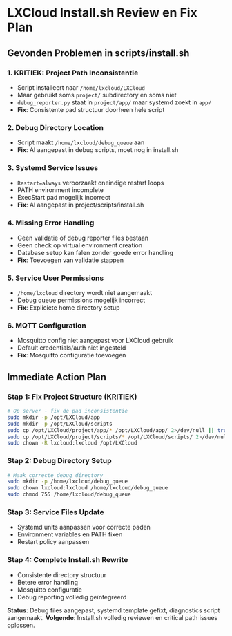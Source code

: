# LXCloud Install.sh Review en Fix Plan

## Gevonden Problemen in scripts/install.sh

### 1. **KRITIEK: Project Path Inconsistentie**
 - Script installeert naar `/home/lxcloud/LXCloud` 
- Maar gebruikt soms `project/` subdirectory en soms niet
- `debug_reporter.py` staat in `project/app/` maar systemd zoekt in `app/`
- **Fix**: Consistente pad structuur doorheen hele script

### 2. **Debug Directory Location**
 - Script maakt `/home/lxcloud/debug_queue` aan
- **Fix**: Al aangepast in debug scripts, moet nog in install.sh

### 3. **Systemd Service Issues**
- `Restart=always` veroorzaakt oneindige restart loops
- PATH environment incomplete
- ExecStart pad mogelijk incorrect
- **Fix**: Al aangepast in project/scripts/install.sh

### 4. **Missing Error Handling**
- Geen validatie of debug reporter files bestaan
- Geen check op virtual environment creation
- Database setup kan falen zonder goede error handling
- **Fix**: Toevoegen van validatie stappen

### 5. **Service User Permissions**
- `/home/lxcloud` directory wordt niet aangemaakt
- Debug queue permissions mogelijk incorrect
- **Fix**: Expliciete home directory setup

### 6. **MQTT Configuration**
- Mosquitto config niet aangepast voor LXCloud gebruik
- Default credentials/auth niet ingesteld
- **Fix**: Mosquitto configuratie toevoegen

## Immediate Action Plan

### Stap 1: Fix Project Structure (KRITIEK)
```bash
# Op server - fix de pad inconsistentie
sudo mkdir -p /opt/LXCloud/app
sudo mkdir -p /opt/LXCloud/scripts
sudo cp /opt/LXCloud/project/app/* /opt/LXCloud/app/ 2>/dev/null || true
sudo cp /opt/LXCloud/project/scripts/* /opt/LXCloud/scripts/ 2>/dev/null || true
sudo chown -R lxcloud:lxcloud /opt/LXCloud
```

### Stap 2: Debug Directory Setup
```bash
# Maak correcte debug directory
sudo mkdir -p /home/lxcloud/debug_queue
sudo chown lxcloud:lxcloud /home/lxcloud/debug_queue
sudo chmod 755 /home/lxcloud/debug_queue
```

### Stap 3: Service Files Update
- Systemd units aanpassen voor correcte paden
- Environment variables en PATH fixen
- Restart policy aanpassen

### Stap 4: Complete Install.sh Rewrite
- Consistente directory structuur
- Betere error handling
- Mosquitto configuratie
- Debug reporting volledig geïntegreerd

**Status**: Debug files aangepast, systemd template gefixt, diagnostics script aangemaakt.
**Volgende**: Install.sh volledig reviewen en critical path issues oplossen.